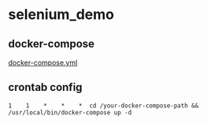 # selenium_demo
## docker-compose
[docker-compose.yml](https://github.com/mnxzyw/selenium_demo/blob/master/docker-compose.yml)
## crontab config
```
1    1    *    *    *  cd /your-docker-compose-path && /usr/local/bin/docker-compose up -d
```
